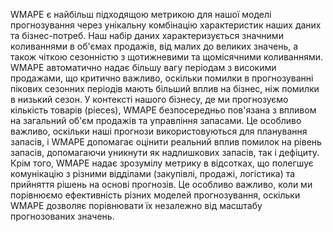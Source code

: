 WMAPE є найбільш підходящою метрикою для нашої моделі прогнозування через унікальну комбінацію характеристик наших даних та бізнес-потреб. Наш набір даних характеризується значними коливаннями в об'ємах продажів, від малих до великих значень, а також чіткою сезонністю з щотижневими та щомісячними коливаннями. WMAPE автоматично надає більшу вагу періодам з високими продажами, що критично важливо, оскільки помилки в прогнозуванні пікових сезонних періодів мають більший вплив на бізнес, ніж помилки в низький сезон.
У контексті нашого бізнесу, де ми прогнозуємо кількість товарів (pieces), WMAPE безпосередньо пов'язана з впливом на загальний об'єм продажів та управління запасами. Це особливо важливо, оскільки наші прогнози використовуються для планування запасів, і WMAPE допомагає оцінити реальний вплив помилок на рівень запасів, допомагаючи уникнути як надлишкових запасів, так і дефіциту.
Крім того, WMAPE надає зрозумілу метрику в відсотках, що полегшує комунікацію з різними відділами (закупівлі, продажі, логістика) та прийняття рішень на основі прогнозів. Це особливо важливо, коли ми порівнюємо ефективність різних моделей прогнозування, оскільки WMAPE дозволяє порівнювати їх незалежно від масштабу прогнозованих значень.